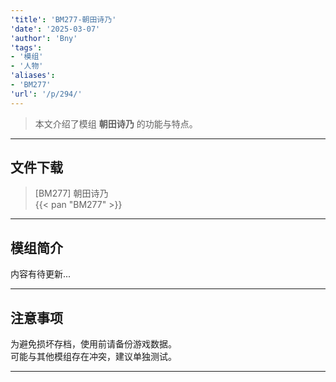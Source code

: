 ```yaml
---
'title': 'BM277-朝田诗乃'
'date': '2025-03-07'
'author': 'Bny'
'tags':
- '模组'
- '人物'
'aliases':
- 'BM277'
'url': '/p/294/'
---
```


> 本文介绍了模组 **朝田诗乃** 的功能与特点。

---

## 文件下载

> [BM277] 朝田诗乃  
{{< pan "BM277" >}}  

---

## 模组简介

>  
内容有待更新...  

---

## 注意事项

>  
为避免损坏存档，使用前请备份游戏数据。  
可能与其他模组存在冲突，建议单独测试。  

---


